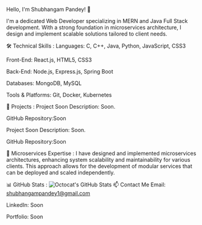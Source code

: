 Hello, I'm Shubhangam Pandey! 👋

I'm a dedicated Web Developer specializing in MERN and Java Full Stack development.
With a strong foundation in microservices architecture,
I design and implement scalable solutions tailored to client needs.​

🛠️ Technical Skills :
Languages: C, C++, Java, Python, JavaScript, CSS3​

Front-End: React.js, HTML5, CSS3​

Back-End: Node.js, Express.js, Spring Boot​

Databases: MongoDB, MySQL​

Tools & Platforms: Git, Docker, Kubernetes​

🚀 Projects :
Project Soon
Description: Soon.​

GitHub Repository:Soon

Project Soon
Description: Soon.​

GitHub Repository:Soon

🔹 Microservices Expertise :
I have designed and implemented microservices architectures, enhancing system scalability and maintainability for various clients.
This approach allows for the development of modular services that can be deployed and scaled independently.​

📊 GitHub Stats :
![Octocat's GitHub Stats](https://github-readme-stats.vercel.app/api?username=shubhangampandey_icons=true&theme=radical)
📫 Contact Me
Email: shubhangampandey1@gmail.com

LinkedIn: Soon

Portfolio: Soon
